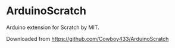 # ArduinoScratch
Arduino extension for Scratch by MIT.

Downloaded from https://github.com/Cowboy433/ArduinoScratch
